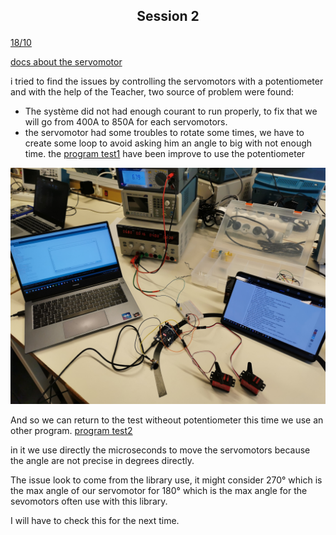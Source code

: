 ## <p align=center> Session 2
<ins>18/10</ins>

[docs about the servomotor](https://fr.aliexpress.com/item/4000538643378.html?spm=a2g0o.productlist.0.0.153e77cbeRq38s&algo_pvid=f97120ce-80fe-4de0-9400-19d6e2d7d48e&algo_exp_id=f97120ce-80fe-4de0-9400-19d6e2d7d48e-37&pdp_ext_f=%7B%22sku_id%22%3A%2210000002764012600%22%7D&pdp_npi=2%40dis%21EUR%2124.62%2110.36%21%21%21%21%21%402100bddf16660742684322015e0f70%2110000002764012600%21sea&curPageLogUid=97oB1ft9vDh0)

i tried to find the issues by controlling the servomotors with a potentiometer and with the help of the Teacher, two source of problem were found:
- The système did not had enough courant to run properly, to fix that we will go from 400A to 850A for each servomotors.
- the servomotor had some troubles to rotate some times, we have to create some loop to avoid asking him an angle to big with not enough time.
the [program test1](https://github.com/YOUSSNDR/PolySnake/blob/main/programmes/servomoteurs/test1/test1.ino) have been improve to use the potentiometer

![image du test2](https://github.com/YOUSSNDR/PolySnake/blob/main/Rapports/images%20younousse/exp2.jpg?raw=true)

And so we can return to the test witheout potentiometer this time we use an other program. [program test2](https://github.com/YOUSSNDR/PolySnake/blob/main/programmes/servomoteurs/test2/test2.ino)

in it we use directly the microseconds to move the servomotors because the angle are not precise in degrees directly.

The issue look to come from the library use, it might consider 270° which is the max angle of our servomotor for 180° which is the max angle for the sevomotors often use with this library.
  
I will have to check this for the next time.

